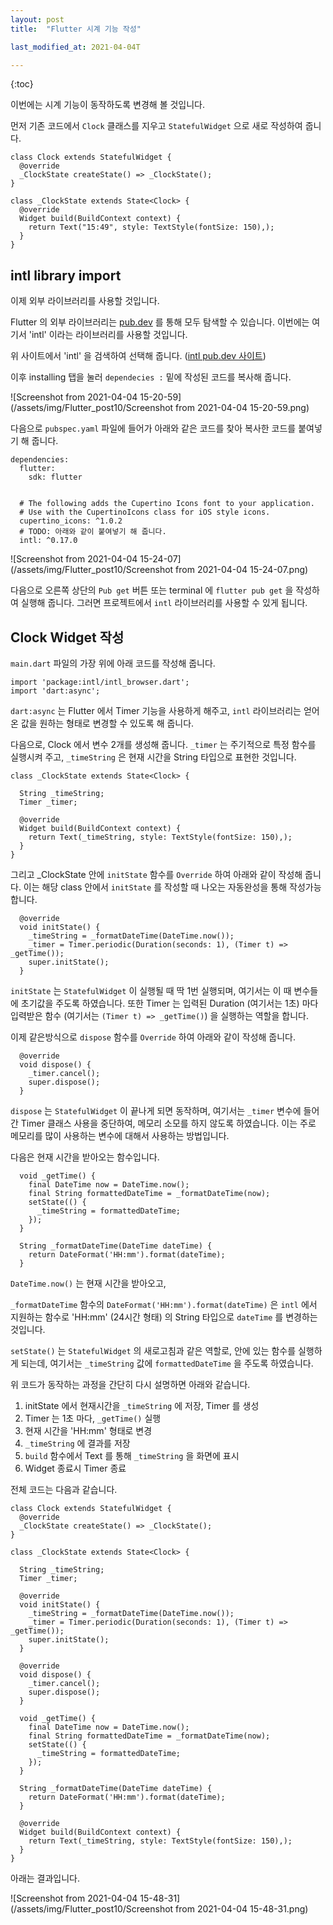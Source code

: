 ```yaml
---
layout: post
title:  "Flutter 시계 기능 작성"

last_modified_at: 2021-04-04T

---
```


{:toc}



이번에는 시계 기능이 동작하도록 변경해 볼 것입니다.

먼저 기존 코드에서 `Clock` 클래스를 지우고 `StatefulWidget` 으로 새로 작성하여 줍니다.

```
class Clock extends StatefulWidget {
  @override
  _ClockState createState() => _ClockState();
}

class _ClockState extends State<Clock> {
  @override
  Widget build(BuildContext context) {
    return Text("15:49", style: TextStyle(fontSize: 150),);
  }
}
```



## intl library import

이제 외부 라이브러리를 사용할 것입니다. 

Flutter 의 외부 라이브러리는 [pub.dev](https://pub.dev) 를 통해 모두 탐색할 수 있습니다. 이번에는 여기서 'intl' 이라는 라이브러리를 사용할 것입니다. 

위 사이트에서 'intl' 을 검색하여 선택해 줍니다. ([intl pub.dev 사이트](https://pub.dev/packages/intl))

이후 installing 탭을 눌러 `dependecies :` 밑에 작성된 코드를 복사해 줍니다.

 ![Screenshot from 2021-04-04 15-20-59](/assets/img/Flutter_post10/Screenshot from 2021-04-04 15-20-59.png)



다음으로 `pubspec.yaml` 파일에 들어가 아래와 같은 코드를 찾아 복사한 코드를 붙여넣기 해 줍니다. 

```
dependencies:
  flutter:
    sdk: flutter


  # The following adds the Cupertino Icons font to your application.
  # Use with the CupertinoIcons class for iOS style icons.
  cupertino_icons: ^1.0.2
  # TODO: 아래와 같이 붙여넣기 해 줍니다.
  intl: ^0.17.0

```

![Screenshot from 2021-04-04 15-24-07](/assets/img/Flutter_post10/Screenshot from 2021-04-04 15-24-07.png)

다음으로 오른쪽 상단의 `Pub get` 버튼 또는 terminal 에 `flutter pub get` 을 작성하여 실행해 줍니다. 그러면 프로젝트에서 `intl` 라이브러리를 사용할 수 있게 됩니다.



## Clock Widget 작성

`main.dart` 파일의 가장 위에 아래 코드를 작성해 줍니다.

```
import 'package:intl/intl_browser.dart';
import 'dart:async';
```

`dart:async` 는 Flutter 에서 Timer 기능을 사용하게 해주고, `intl` 라이브러리는 얻어온 값을 원하는 형태로 변경할 수 있도록 해 줍니다.

다음으로, Clock 에서 변수 2개를 생성해 줍니다. `_timer` 는 주기적으로 특정 함수를 실행시켜 주고, `_timeString` 은 현재 시간을 String 타입으로 표현한 것입니다.

```
class _ClockState extends State<Clock> {

  String _timeString;
  Timer _timer;

  @override
  Widget build(BuildContext context) {
    return Text(_timeString, style: TextStyle(fontSize: 150),);
  }
}

```

그리고 _ClockState 안에 `initState` 함수를 `Override` 하여 아래와 같이 작성해 줍니다. 이는 해당 class 안에서 `initState` 를 작성할 때 나오는 자동완성을 통해 작성가능합니다. 

```
  @override
  void initState() {
    _timeString = _formatDateTime(DateTime.now());
    _timer = Timer.periodic(Duration(seconds: 1), (Timer t) => _getTime());
    super.initState();
  }
```

`initState` 는 `StatefulWidget` 이 실행될 때 딱 1번 실행되며, 여기서는 이 때 변수들에 초기값을 주도록 하였습니다. 또한 Timer 는 입력된 Duration (여기서는 1초) 마다 입력받은 함수 (여기서는 `(Timer t) => _getTime()`) 을 실행하는 역할을 합니다.

이제 같은방식으로 `dispose` 함수를 `Override` 하여 아래와 같이 작성해 줍니다.

```
  @override
  void dispose() {
    _timer.cancel();
    super.dispose();
  }
```

`dispose` 는 `StatefulWidget` 이 끝나게 되면 동작하며, 여기서는 `_timer` 변수에 들어간 Timer 클래스 사용을 중단하여, 메모리 소모를 하지 않도록 하였습니다. 이는 주로 메모리를 많이 사용하는 변수에 대해서 사용하는 방법입니다. 

다음은 현재 시간을 받아오는 함수입니다.

```
  void _getTime() {
    final DateTime now = DateTime.now();
    final String formattedDateTime = _formatDateTime(now);
    setState(() {
      _timeString = formattedDateTime;
    });
  }

  String _formatDateTime(DateTime dateTime) {
    return DateFormat('HH:mm').format(dateTime);
  }
```

`DateTime.now()` 는 현재 시간을 받아오고,

`_formatDateTime` 함수의 `DateFormat('HH:mm').format(dateTime)` 은 `intl` 에서 지원하는 함수로 'HH:mm' (24시간 형태) 의 String 타입으로 `dateTime` 를 변경하는 것입니다.

`setState()` 는 `StatefulWidget` 의 새로고침과 같은 역할로, 안에 있는 함수를 실행하게 되는데, 여기서는 `_timeString` 값에 `formattedDateTime` 을 주도록 하였습니다. 



위 코드가 동작하는 과정을 간단히 다시 설명하면 아래와 같습니다.

1. initState 에서 현재시간을 `_timeString` 에 저장, Timer 를 생성
2. Timer 는 1초 마다, `_getTime()` 실행
3. 현재 시간을 'HH:mm' 형태로 변경
4. `_timeString` 에 결과를 저장
5. `build` 함수에서 Text 를 통해 `_timeString` 을 화면에 표시
6. Widget 종료시 Timer 종료



전체 코드는 다음과 같습니다.

```
class Clock extends StatefulWidget {
  @override
  _ClockState createState() => _ClockState();
}

class _ClockState extends State<Clock> {

  String _timeString;
  Timer _timer;

  @override
  void initState() {
    _timeString = _formatDateTime(DateTime.now());
    _timer = Timer.periodic(Duration(seconds: 1), (Timer t) => _getTime());
    super.initState();
  }

  @override
  void dispose() {
    _timer.cancel();
    super.dispose();
  }

  void _getTime() {
    final DateTime now = DateTime.now();
    final String formattedDateTime = _formatDateTime(now);
    setState(() {
      _timeString = formattedDateTime;
    });
  }

  String _formatDateTime(DateTime dateTime) {
    return DateFormat('HH:mm').format(dateTime);
  }

  @override
  Widget build(BuildContext context) {
    return Text(_timeString, style: TextStyle(fontSize: 150),);
  }
}
```



아래는 결과입니다.

![Screenshot from 2021-04-04 15-48-31](/assets/img/Flutter_post10/Screenshot from 2021-04-04 15-48-31.png)

